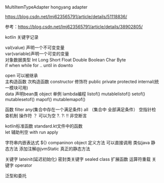 MultiItemTypeAdapter hongyang adapter

https://blog.csdn.net/lmj623565791/article/details/51118836/

 参考：https://blog.csdn.net/lmj623565791/article/details/38902805/

 kotlin 关键字记录

 val(value) 声明一个不可变变量  
 var(variable)声明一个可变的变量  
 对象数据类型 Int Long Short Float Double Boolean Char Byte  
 if when  while for   ..  until in downto

 open  可以被继承  
主构造函数  次构造函数 constructor
修饰符 public  private  protected internal(统一模块可用)  
data 声明bean类
object 单例
lambda编程
listof() mutablelistof()  setof() mutablesetof()  mapof() mutablemapof()

函数 filter any(集合中存在一个满足条件) all （集合中 全部满足条件）
空指针检查机制  操作符 ？ 可以为空  ?.  ?:   !! 非空断言


kotlin标准函数 standard.kt文件中的函数  
let 辅助判空
with
run
apply


字符串内嵌表达式 ${}
companinon object 定义方法 可以直接调用 类似java 静态方法  添加注解@jvmStatic 真正的静态方法

关键字 lateinit(延迟初始化)  密封类关键字 sealed class
扩展函数   运算符重载 关键字 operator

泛型和委托




